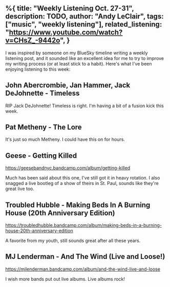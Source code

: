 %{
  title: "Weekly Listening Oct. 27-31",
  description: TODO,
  author: "Andy LeClair",
  tags: ["music", "weekly listening"],
  related_listening: "https://www.youtube.com/watch?v=CHsZ_-9442o",
}
---

I was inspired by someone on my BlueSky timeline writing a weekly listening post, and it sounded like an excellent idea
for me to try to improve my writing process (or at least stick to a habit). Here's what I've been enjoying listening to this week:

## John Abercrombie, Jan Hammer, Jack DeJohnette - Timeless

RIP Jack DeJohnette! Timeless is right. I'm having a bit of a fusion kick this week.

## Pat Metheny - The Lore

It's just so much Metheny. I could have this on for hours.

## Geese - Getting Killed

https://geesebandnyc.bandcamp.com/album/getting-killed

Much has been said about this one, I've still got it in heavy rotation. I also snagged a live bootleg of a show of theirs in St. Paul, sounds like they're great live too.

## Troubled Hubble - Making Beds In A Burning House (20th Anniversary Edition)

https://troubledhubble.bandcamp.com/album/making-beds-in-a-burning-house-20th-anniversary-edition

A favorite from my youth, still sounds great after all these years.

## MJ Lenderman - And The Wind (Live and Loose!)

https://mjlenderman.bandcamp.com/album/and-the-wind-live-and-loose

I wish more bands put out live albums. Live albums rock!
